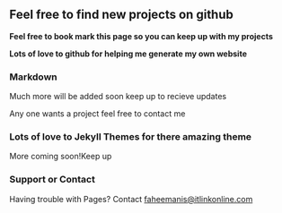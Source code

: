 ## Feel free to find new projects on github

**Feel free to book mark this page so you can keep up with my projects**


**Lots of love to github for helping me generate my own website**
### Markdown

Much more will be added soon keep up to recieve updates



Any one wants a project feel free to contact me

### Lots of love to Jekyll Themes for there amazing theme

More coming soon!Keep up
### Support or Contact

Having trouble with Pages? Contact faheemanis@itlinkonline.com
